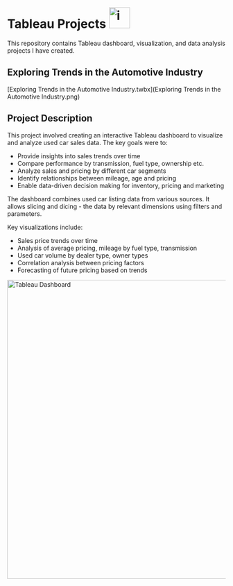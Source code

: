 # Tableau Projects <img width="48" height="48" alt="image" src="https://github.com/user-attachments/assets/c30703d3-2b05-4263-a268-51eedfc82c7f" />

This repository contains Tableau dashboard, visualization, and data analysis projects I have created.

## Exploring Trends in the Automotive Industry

 [Exploring Trends in the Automotive Industry.twbx](Exploring Trends in the Automotive Industry.png)

 ## Project Description

 This project involved creating an interactive Tableau dashboard to visualize and analyze used car sales data. The key goals were to:

- Provide insights into sales trends over time
- Compare performance by transmission, fuel type, ownership etc.
- Analyze sales and pricing by different car segments
- Identify relationships between mileage, age and pricing
- Enable data-driven decision making for inventory, pricing and marketing

The dashboard combines used car listing data from various sources. It allows slicing and dicing - the data by relevant dimensions using filters and parameters.

Key visualizations include:

- Sales price trends over time
- Analysis of average pricing, mileage by fuel type, transmission
- Used car volume by dealer type, owner types
- Correlation analysis between pricing factors
- Forecasting of future pricing based on trends

<img width="1410" height="689" alt="Tableau Dashboard" src="https://github.com/user-attachments/assets/93e74888-9edf-4491-a133-63587a90d36c" />
